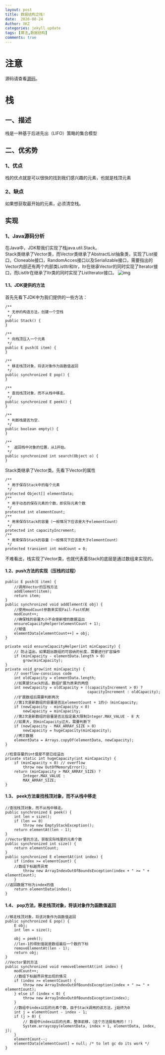 ```yaml
---
layout: post
title: 数据结构之栈!
date:  2020-08-24
Author: XKZ
categories: jekyll update
tags: [算法,数据结构]
comments: true
---
```

# 注意
源码请查看[源码](https://github.com/xukaizhong188/leetcode "源码")。
# 栈
## 一、描述
栈是一种基于后进先出（LIFO）策略的集合模型
## 二、优劣势
### 1、优点
栈的优点就是可以很快的找到我们感兴趣的元素，也就是栈顶元素
### 2、缺点
如果想获取最开始的元素，必须清空栈。
## 实现
### 1、Java源码分析

在Java中，JDK帮我们实现了栈java.util.Stack。     
Stack类继承了Vector类，而Vector类继承了AbstractList抽象类，实现了List接口，Cloneable接口，RandomAcces接口以及Serializable接口，需要指出的Vector内部还有两个内部类ListItr和Itr，Itr在继承Vector的同时实现了Iterator接口，而ListItr在继承了Itr类的同时实现了ListIterator接口。
![img](https://xukaizhong188.github.io/HelloProgrammer/images/2020-08-24/pic1.png)
#### 1.1、JDK提供的方法
首先先看下JDK中为我们提供的一些方法：

    /**
     * 无参的构造方法，创建一个空栈
     */
    public Stack() {
    }

    /**
     * 向栈顶压入一个元素
     */
    public E push(E item) {
    }

    /**
     * 移走栈顶对象，将该对象作为函数值返回
     */
    public synchronized E pop() {
    }

    /**
     * 查找栈顶对象，而不从栈中移走。
     */
    public synchronized E peek() {
    }

    /**
     * 判断栈是否为空.
     */
    public boolean empty() {
    }

    /**
     *  返回栈中对象的位置，从1开始。
     */
    public synchronized int search(Object o) {
    }

Stack类继承了Vector类。先看下Vector的属性

    /**
     * 用于保存Stack中的每个元素
     */
    protected Object[] elementData;
    /**
     * 用于动态的保存元素的个数，即实际元素个数
     */
    protected int elementCount;
    /**
     * 用来保存Stack的容量（一般情况下应该是大于elementCount）
     */
    protected int capacityIncrement;
    /**
     * 用来保存Stack的容量（一般情况下应该是大于elementCount）
     */
    protected transient int modCount = 0;

不难看出，栈实现了Vector类，也就代表着Stack的底层是通过数组来实现的。   
#### 1.2、push方法的实现（压栈的过程）

    public E push(E item) {
        //调用Vector的压栈方法
        addElement(item);
        return item;
    }
    public synchronized void addElement(E obj) {
        //使用modCount参数来实现Fail-Fast机制
        modCount++;
        //确保栈的容量大小不会使新增的数据溢出
        ensureCapacityHelper(elementCount + 1);
        //赋值
        elementData[elementCount++] = obj;
    }
    
    private void ensureCapacityHelper(int minCapacity) {
        // 防止溢出。如果超出数组的可容纳的长度，需要进行扩容操作
        if (minCapacity - elementData.length > 0)
            grow(minCapacity);
    }
    private void grow(int minCapacity) {
        // overflow-conscious code
        int oldCapacity = elementData.length;
        //如果是Stack的话，数组扩展为原来的两倍
        int newCapacity = oldCapacity + ((capacityIncrement > 0) ?
                                         capacityIncrement : oldCapacity);
        //扩展数组后需要判断两次
        //第1次是新数组的容量是否比elementCount + 1的小（minCapacity;
        if (newCapacity - minCapacity < 0)
            newCapacity = minCapacity;
        //第2次是新数组的容量是否比指定最大限制Integer.MAX_VALUE - 8 大
        //如果大，则minCapacity过大，需要判断下
        if (newCapacity - MAX_ARRAY_SIZE > 0)
            newCapacity = hugeCapacity(minCapacity);
        //拷贝数据
        elementData = Arrays.copyOf(elementData, newCapacity);
    }

    //检查容量的int值是不是已经溢出 
    private static int hugeCapacity(int minCapacity) {
        if (minCapacity < 0) // overflow
            throw new OutOfMemoryError();
        return (minCapacity > MAX_ARRAY_SIZE) ?
            Integer.MAX_VALUE :
            MAX_ARRAY_SIZE;
    }
    
#### 1.3、 peek方法查找栈顶对象，而不从栈中移走

    //查找栈顶对象，而不从栈中移走。
    public synchronized E peek() {
        int len = size();
        if (len == 0)
            throw new EmptyStackException();
        return elementAt(len - 1);
    }
    //Vector里的方法，获取实际栈里的元素个数
    public synchronized int size() {
        return elementCount;
    }
    public synchronized E elementAt(int index) {
        if (index >= elementCount) {
        //数组下标越界异常
            throw new ArrayIndexOutOfBoundsException(index + " >= " + elementCount);
        }
    //返回数据下标为index的值
        return elementData(index);
    }
    
#### 1.4、 pop方法，移走栈顶对象，将该对象作为函数值返回

    //移走栈顶对象，将该对象作为函数值返回
    public synchronized E pop() {
        E obj;
        int len = size();
 
        obj = peek();
        //len-1的得到值就是数组最后一个数的下标
        removeElementAt(len - 1);
        return obj;
    }
    //Vector里的方法
    public synchronized void removeElementAt(int index) {
        modCount++;
        //数组下标越界异常出现的情况
        if (index >= elementCount) {
            throw new ArrayIndexOutOfBoundsException(index + " >= " + elementCount);
        } else if (index < 0) {
            throw new ArrayIndexOutOfBoundsException(index);
        }
        //数组中index以后的元素个数，由于Stack调用的该方法，j始终为0
        int j = elementCount - index - 1;
        if (j > 0) {
            // 数组中index以后的元素，整体前移，（这个方法挺有用的！！）  
            System.arraycopy(elementData, index + 1, elementData, index, j);
        }
        elementCount--;
        elementData[elementCount] = null; /* to let gc do its work */
    }